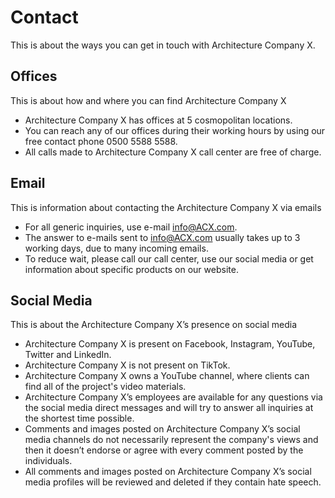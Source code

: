 # Contact

This is about the ways you can get in touch with Architecture Company X.

## Offices

This is about how and where you can find Architecture Company X

- Architecture Company X has offices at 5 cosmopolitan locations.
- You can reach any of our offices during their working hours by using our free contact phone 0500 5588 5588.
- All calls made to Architecture Company X call center are free of charge.

## Email

This is information about contacting the Architecture Company X via emails

- For all generic inquiries, use e-mail info@ACX.com.
- The answer to e-mails sent to info@ACX.com usually takes up to 3 working days, due to many incoming emails.
- To reduce wait, please call our call center,  use our social media or get information about specific products on our website.

## Social Media

This is about the Architecture Company X’s presence on social media

- Architecture Company X is present on Facebook, Instagram, YouTube, Twitter and LinkedIn.
- Architecture Company X is not present on TikTok.
- Architecture Company X owns a YouTube channel, where clients can find all of the project's video materials.
- Architecture Company X’s employees are available for any questions via the social media direct messages and will try to answer all inquiries at the shortest time possible.
- Comments and images posted on Architecture Company X’s social media channels do not necessarily represent the company's views and then it doesn’t endorse or agree with every comment posted by the individuals.
- All comments and images posted on Architecture Company X’s social media profiles will be reviewed and deleted if they contain hate speech.
